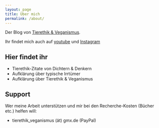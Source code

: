 ```yaml
---
layout: page
title: Über mich
permalink: /about/
---
```


Der Blog von [Tierethik & Veganismus](https://www.tierethik-veganismus.de/).

Ihr findet mich auch auf [youtube](https://www.youtube.com/c/TierethikundVeganismus) und [Instagram](https://www.instagram.com/tierethik_veganismus/)

## Hier findet ihr

- Tierethik-Zitate von Dichtern & Denkern 
- Aufklärung über typische Irrtümer 
- Aufklärung über Tierethik & Veganismus

## Support

Wer meine Arbeit unterstützen und mir bei den Recherche-Kosten (Bücher etc.) helfen will:  
 * tierethik\_veganismus (ät) gmx.de (PayPal)
